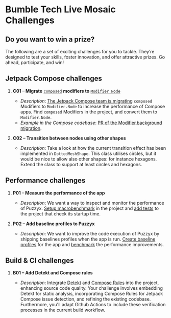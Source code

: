 # Bumble Tech Live Mosaic Challenges

## Do you want to win a prize?

The following are a set of exciting challenges for you to tackle. They’re designed to test your
skills, foster innovation, and offer attractive prizes. Go ahead, participate, and win!

## Jetpack Compose challenges

1. **C01 – Migrate** [`composed`](https://developer.android.com/reference/kotlin/androidx/compose/ui/package-summary#\(androidx.compose.ui.Modifier\).composed\(kotlin.Function1,kotlin.Function1\))
 **modifiers to** [`Modifier.Node`](https://developer.android.com/reference/kotlin/androidx/compose/ui/Modifier.Node)

   * *Description*: [The Jetpack Compose team is migrating](https://youtu.be/BjGX2RftXsU?feature=shared\&t=920) 
     `composed` Modifiers to `Modifier.Node` to increase the performance of Compose apps. Find 
     `composed` Modifiers in the project, and convert them to `Modifier.Node`.
   * *Example in the Compose codebase*: [PR of the Modifier.background migration](https://android-review.googlesource.com/c/platform/frameworks/support/+/2440999).

2. **C02 – Transition between nodes using other shapes**

   * *Description*: Take a look at how the current transition effect has been implemented in 
     `DottedMeshShape`. This class utilises circles, but it would be nice to allow also other shapes: 
     for instance hexagons. Extend the class to support at least circles and hexagons.

## Performance challenges

1. **P01 – Measure the performance of the app**

   * *Description*: We want a way to inspect and monitor the performance of Puzzyx. 
     [Setup macrobenchmark](https://developer.android.com/topic/performance/benchmarking/macrobenchmark-overview#project-setup) 
     in the project and [add tests](https://developer.android.com/topic/performance/benchmarking/macrobenchmark-overview#create-macrobenchmark)
     to the project that check its startup time.

2. **P02 – Add baseline profiles to Puzzyx**

   * *Description*: We want to improve the code execution of Puzzyx by shipping baselines profiles 
     when the app is run. [Create baseline profiles](https://developer.android.com/topic/performance/baselineprofiles/create-baselineprofile)
     for the app and [benchmark](https://developer.android.com/topic/performance/baselineprofiles/create-baselineprofile#benchmark-baseline-profile) 
     the performance improvements.

## Build & CI challenges

1. **B01 – Add Detekt and Compose rules**

   * *Description*: Integrate [Detekt](https://detekt.dev) and [Compose Rules](https://mrmans0n.github.io/compose-rules/)
     into the project, enhancing source code quality. Your challenge involves embedding Detekt for
     static analysis, incorporating Compose Rules for Jetpack Compose issue detection, and refining
     the existing codebase. Furthermore, you'll adapt Github Actions to include these verification
     processes in the current build workflow.
